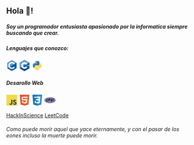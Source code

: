 ## <p>Hola 🖖!</p>
##### <p>Soy un programador entusiasta apasionado por la informatica siempre buscando que crear.</p>

##### Lenguajes que conozco:
<p>
  <img src="https://raw.githubusercontent.com/devicons/devicon/master/icons/c/c-original.svg" width="30" height="30"/>
  <img src="https://raw.githubusercontent.com/devicons/devicon/master/icons/cplusplus/cplusplus-original.svg" width="30" height="30"/>
  <img src="https://raw.githubusercontent.com/devicons/devicon/master/icons/python/python-original.svg" width="30" height="30"/>
</p>

##### Desarollo Web
<p>
  <img src="https://raw.githubusercontent.com/devicons/devicon/master/icons/javascript/javascript-original.svg" width="30" height="30"/>
  <img src="https://raw.githubusercontent.com/devicons/devicon/master/icons/html5/html5-original.svg" width="30" height="30"/>
  <img src="https://raw.githubusercontent.com/devicons/devicon/master/icons/css3/css3-original.svg" width="30" height="30"/>
  <img src="https://raw.githubusercontent.com/devicons/devicon/master/icons/php/php-original.svg" width="30" height="30"/>
</p>

<a href='https://www.hackinscience.org/teams/ew1n' target='_blank'>HackInScience</a>
<a href='https://leetcode.com/u/ew1n/' target='_blank'>LeetCode</a>

###### <p>Como puede morir aquel que yace eternamente, y con el pasar de los eones incluso la muerte puede morir.</p>
